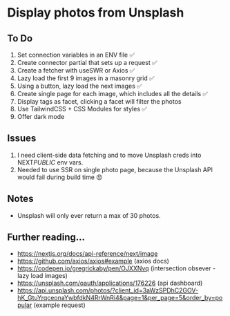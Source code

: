 # Display photos from Unsplash

## To Do

1. Set connection variables in an ENV file ✅
2. Create connector partial that sets up a request ✅
3. Create a fetcher with useSWR or Axios ✅
4. Lazy load the first 9 images in a masonry grid ✅
5. Using a button, lazy load the next images ✅
6. Create single page for each image, which includes all the details ✅
7. Display tags as facet, clicking a facet will filter the photos
8. Use TailwindCSS + CSS Modules for styles ✅
9. Offer dark mode

## Issues

1. I need client-side data fetching and to move Unsplash creds into NEXT*PUBLIC* env vars.
2. Needed to use SSR on single photo page, because the Unsplash API would fail during build time 😡

## Notes

- Unsplash will only ever return a max of 30 photos.

## Further reading...

- https://nextjs.org/docs/api-reference/next/image
- https://github.com/axios/axios#example (axios docs)
- https://codepen.io/gregrickaby/pen/OJXXNvq (intersection obsever - lazy load images)
- https://unsplash.com/oauth/applications/176226 (api dashboard)
- https://api.unsplash.com/photos/?client_id=3aWzSPDhC2GOV-hK_GtuYrqceonaYwbfdkN4RrWnRi4&page=1&per_page=5&order_by=popular (example request)

